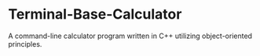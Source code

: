 # Terminal-Base-Calculator
A command-line calculator program written in C++ utilizing object-oriented principles.
